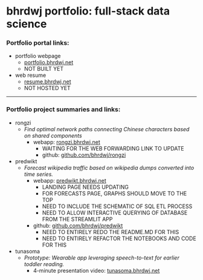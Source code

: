 # bhrdwj portfolio: full-stack data science

### Portfolio portal links:
- portfolio webpage
  - [portfolio.bhrdwj.net](https://portfolio.bhrdwj.net)
  - NOT BUILT YET
- web resume
  - [resume.bhrdwj.net](https://resume.bhrdwj.net) 
  - NOT HOSTED YET

---

### Portfolio project summaries and links:
- rongzi
  - *Find optimal network paths connecting Chinese characters based on shared components*
    - webapp: [rongzi.bhrdwj.net](https://rongzi.bhrdwj.net)  
      - WAITING FOR THE WEB FORWARDING LINK TO UPDATE
      - github: [github.com/bhrdwj/rongzi](https://github.com/bhrdj/rongzi)
- predwikt
  - *Forecast wikipedia traffic based on wikipedia dumps converted into time series.*
    - webapp: [predwikt.bhrdwj.net](https://predwikt.bhrdwj.net) 
      - LANDING PAGE NEEDS UPDATING
      - FOR FORECASTS PAGE, GRAPHS SHOULD MOVE TO THE TOP
      - NEED TO INCLUDE THE SCHEMATIC OF SQL ETL PROCESS
      - NEED TO ALLOW INTERACTIVE QUERYING OF DATABASE FROM THE STREAMLIT APP
    - github: [github.com/bhrdwj/predwikt](https://github.com/bhrdj/predwikt)
      - NEED TO ENTIRELY REDO THE README.MD FOR THIS
      - NEED TO ENTIRELY REFACTOR THE NOTEBOOKS AND CODE FOR THIS
- tunasoma
  - *Prototype: Wearable app leveraging speech-to-text for earlier toddler reading.*
    - 4-minute presentation video: [tunasoma.bhrdwj.net](https://tunasoma.bhrdwj.net)

